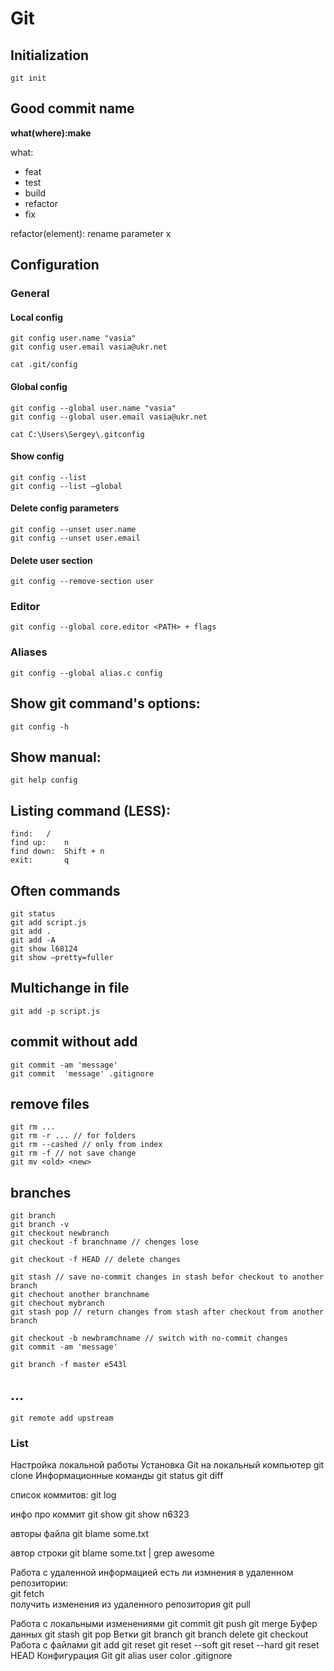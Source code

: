 # Git

## Initialization

`git init`

## Good commit name

**what(where):make**

what:
- feat
- test
- build
- refactor
- fix

refactor(element): rename parameter x

## Configuration

### General
#### Local config

    git config user.name "vasia"
    git config user.email vasia@ukr.net

    cat .git/config

#### Global config

    git config --global user.name "vasia"
    git config --global user.email vasia@ukr.net
    
    cat C:\Users\Sergey\.gitconfig

#### Show config

    git config --list
    git config --list —global

#### Delete config parameters

    git config --unset user.name
    git config --unset user.email

#### Delete user section

    git config --remove-section user

### Editor
   
    git config --global core.editor <PATH> + flags

### Aliases

    git config --global alias.c config

## Show git command's options:

    git config -h

## Show manual:

    git help config

## Listing command (LESS):

    find:   /
    find up:    n
    find down:  Shift + n
    exit:       q
 
## Often commands

    git status
    git add script.js
    git add .
    git add -A
    git show l68124
    git show —pretty=fuller

## Multichange in file

    git add -p script.js

## commit without add

    git commit -am 'message'
    git commit  'message' .gitignore

## remove files

    git rm ...
    git rm -r ... // for folders
    git rm --cashed // only from index
    git rm -f // not save change
    git mv <old> <new> 

## branches

    git branch
    git branch -v
    git checkout newbranch
    git checkout -f branchname // chenges lose

    git checkout -f HEAD // delete changes

    git stash // save no-commit changes in stash befor checkout to another branch  
    git chechout another branchname
    git chechout mybranch
    git stash pop // return changes from stash after checkout from another branch
 
    git checkout -b newbramchname // switch with no-commit changes
    git commit -am 'message'

    git branch -f master e543l
    
## ...

    git remote add upstream 


### List

Настройка локальной работы
Установка Git на локальный компьютер
    git clone
Информационные команды
    git status
    git diff


   список коммитов:
    git log 
    
   инфо про коммит
    git show
    git show n6323
    
   авторы файла
    git blame some.txt

   автор строки
    git blame some.txt | grep awesome

Работа с удаленной информацией
    есть ли измнения в удаленном репозитории:  
    git fetch  
    получить изменения из удаленного репозитория
    git pull

Работа с локальными изменениями
    git commit
    git push
    git merge
Буфер данных
    git stash
    git pop
Ветки
    git branch
    git branch delete
    git checkout
Работа с файлами
    git add
    git reset
    git reset --soft
    git reset --hard
    git reset HEAD
Конфигурация Git
    git alias
    user
    color
    .gitignore
